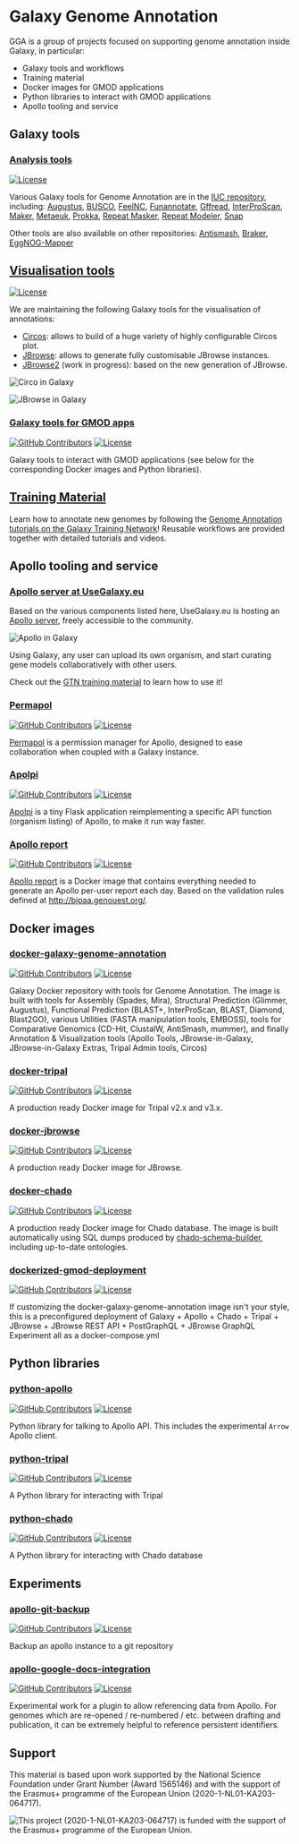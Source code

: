 <style type="text/css">
header h1 {
	display:none;
}
</style>
<script defer data-domain="galaxy-genome-annotation.github.io" src="https://plausible.galaxyproject.eu/js/script.js"></script>

# Galaxy Genome Annotation

GGA is a group of projects focused on supporting genome annotation inside Galaxy, in particular:

- Galaxy tools and workflows
- Training material
- Docker images for GMOD applications
- Python libraries to interact with GMOD applications
- Apollo tooling and service

## Galaxy tools

### [Analysis tools](https://github.com/galaxyproject/tools-iuc)

[![License](https://img.shields.io/github/license/galaxy-genome-annotation/galaxy-tools.svg)](https://github.com/galaxyproject/tools-iuc/blob/master/LICENSE)

Various Galaxy tools for Genome Annotation are in the [IUC repository](https://github.com/galaxyproject/tools-iuc), including: [Augustus](https://github.com/galaxyproject/tools-iuc/tree/master/tools/augustus), [BUSCO](https://github.com/galaxyproject/tools-iuc/tree/master/tools/busco), [FeelNC](https://github.com/galaxyproject/tools-iuc/tree/master/tools/feelnc), [Funannotate](https://github.com/galaxyproject/tools-iuc/tree/master/tools/funannotate), [Gffread](https://github.com/galaxyproject/tools-iuc/tree/master/tools/gffread), [InterProScan](https://github.com/galaxyproject/tools-iuc/tree/master/tools/interproscan), [Maker](https://github.com/galaxyproject/tools-iuc/tree/master/tools/maker), [Metaeuk](https://github.com/galaxyproject/tools-iuc/tree/master/tools/metaeuk), [Prokka](https://github.com/galaxyproject/tools-iuc/tree/master/tools/prokka), [Repeat Masker](https://github.com/galaxyproject/tools-iuc/tree/master/tools/repeatmasker), [Repeat Modeler](https://github.com/galaxyproject/tools-iuc/tree/master/tools/repeatmodeler), [Snap](https://github.com/galaxyproject/tools-iuc/tree/master/tools/snap)

Other tools are also available on other repositories: [Antismash](https://github.com/bgruening/galaxytools/tree/master/tools/antismash), [Braker](https://github.com/genouest/galaxy-tools/tree/master/tools/braker), [EggNOG-Mapper](https://github.com/galaxyproteomics/tools-galaxyp/tree/master/tools/eggnog_mapper)

## [Visualisation tools](https://github.com/galaxyproject/tools-iuc)

[![License](https://img.shields.io/github/license/galaxy-genome-annotation/galaxy-tools.svg)](https://github.com/galaxyproject/tools-iuc/blob/master/LICENSE)

We are maintaining the following Galaxy tools for the visualisation of annotations:

- [Circos](https://github.com/galaxyproject/tools-iuc/tree/master/tools/circos): allows to build of a huge variety of highly configurable Circos plot.
- [JBrowse](https://github.com/galaxyproject/tools-iuc/tree/master/tools/jbrowse): allows to generate fully customisable JBrowse instances.
- [JBrowse2](https://github.com/galaxyproject/tools-iuc/pull/3997) (work in progress): based on the new generation of JBrowse.

![Circo in Galaxy](circos-sample-panel.png)

![JBrowse in Galaxy](jbrowse.png)

### [Galaxy tools for GMOD apps](https://github.com/galaxy-genome-annotation/galaxy-tools)

[![GitHub Contributors](https://img.shields.io/github/contributors/galaxy-genome-annotation/galaxy-tools.svg)](https://github.com/galaxy-genome-annotation/galaxy-tools/graphs/contributors)
[![License](https://img.shields.io/github/license/galaxy-genome-annotation/galaxy-tools.svg)](https://github.com/galaxy-genome-annotation/galaxy-tools/blob/master/LICENSE)

Galaxy tools to interact with GMOD applications (see below for the corresponding Docker images and Python libraries).

## [Training Material](https://training.galaxyproject.org/training-material/topics/genome-annotation/)

Learn how to annotate new genomes by following the [Genome Annotation tutorials on the Galaxy Training Network](https://training.galaxyproject.org/training-material/topics/genome-annotation/)! Reusable workflows are provided together with detailed tutorials and videos.

## Apollo tooling and service

### [Apollo server at UseGalaxy.eu](https://usegalaxy.eu/apollo/)

Based on the various components listed here, UseGalaxy.eu is hosting an [Apollo server](https://usegalaxy.eu/apollo/), freely accessible to the community.

![Apollo in Galaxy](apollo.png)

Using Galaxy, any user can upload its own organism, and start curating gene models collaboratively with other users.

Check out the [GTN training material](https://training.galaxyproject.org/training-material/topics/genome-annotation/tutorials/apollo/tutorial.html) to learn how to use it!

### [Permapol](https://github.com/genouest/permapol/)

[![GitHub Contributors](https://img.shields.io/github/contributors/genouest/permapol.svg)](https://github.com/genouest/permapol/graphs/contributors)
[![License](https://img.shields.io/github/license/genouest/permapol.svg)](https://github.com/genouest/permapol/blob/master/LICENSE)

[Permapol](https://github.com/genouest/permapol/) is a permission manager for Apollo, designed to ease collaboration when coupled with a Galaxy instance.

### [Apolpi](https://github.com/galaxy-genome-annotation/apolpi/)

[![GitHub Contributors](https://img.shields.io/github/contributors/galaxy-genome-annotation/apolpi.svg)](https://github.com/galaxy-genome-annotation/apolpi/graphs/contributors)
[![License](https://img.shields.io/github/license/galaxy-genome-annotation/apolpi.svg)](https://github.com/galaxy-genome-annotation/apolpi/blob/master/LICENSE)

[Apolpi](https://github.com/galaxy-genome-annotation/apolpi/) is a tiny Flask application reimplementing a specific API function (organism listing) of Apollo, to make it run way faster.

### [Apollo report](https://github.com/abretaud/docker-apollo-report)

[![GitHub Contributors](https://img.shields.io/github/contributors/galaxy-genome-annotation/apolpi.svg)](https://github.com/abretaud/docker-apollo-report/graphs/contributors)
[![License](https://img.shields.io/github/license/galaxy-genome-annotation/apolpi.svg)](https://github.com/abretaud/docker-apollo-report/blob/master/LICENSE)

[Apollo report](https://github.com/abretaud/docker-apollo-report/) is a Docker image that contains everything needed to generate an Apollo per-user report each day. Based on the validation rules defined at http://bipaa.genouest.org/.

## Docker images

### [docker-galaxy-genome-annotation](https://github.com/galaxy-genome-annotation/docker-galaxy-genome-annotation)

[![GitHub Contributors](https://img.shields.io/github/contributors/galaxy-genome-annotation/docker-galaxy-genome-annotation.svg)](https://github.com/galaxy-genome-annotation/docker-galaxy-genome-annotation/graphs/contributors)
[![License](https://img.shields.io/github/license/galaxy-genome-annotation/docker-galaxy-genome-annotation.svg)](https://github.com/galaxy-genome-annotation/docker-galaxy-genome-annotation/blob/master/LICENSE)

Galaxy Docker repository with tools for Genome Annotation. The image is built with tools for Assembly (Spades, Mira), Structural Prediction (Glimmer, Augustus), Functional Prediction (BLAST+, InterProScan, BLAST, Diamond, Blast2GO), various Utilities (FASTA manipulation tools, EMBOSS), tools for Comparative Genomics (CD-Hit, ClustalW, AntiSmash, mummer), and finally Annotation & Visualization tools (Apollo Tools, JBrowse-in-Galaxy, JBrowse-in-Galaxy Extras, Tripal Admin tools, Circos)

### [docker-tripal](https://github.com/galaxy-genome-annotation/docker-tripal)

[![GitHub Contributors](https://img.shields.io/github/contributors/galaxy-genome-annotation/docker-tripal.svg)](https://github.com/galaxy-genome-annotation/docker-tripal/graphs/contributors)
[![License](https://img.shields.io/github/license/galaxy-genome-annotation/docker-tripal.svg)](https://github.com/galaxy-genome-annotation/docker-tripal/blob/master/LICENSE)

A production ready Docker image for Tripal v2.x and v3.x.

### [docker-jbrowse](https://github.com/galaxy-genome-annotation/docker-jbrowse)

[![GitHub Contributors](https://img.shields.io/github/contributors/galaxy-genome-annotation/docker-jbrowse.svg)](https://github.com/galaxy-genome-annotation/docker-jbrowse/graphs/contributors)
[![License](https://img.shields.io/github/license/galaxy-genome-annotation/docker-jbrowse.svg)](https://github.com/galaxy-genome-annotation/docker-jbrowse/blob/master/LICENSE)

A production ready Docker image for JBrowse.

### [docker-chado](https://github.com/galaxy-genome-annotation/docker-chado)

[![GitHub Contributors](https://img.shields.io/github/contributors/galaxy-genome-annotation/docker-chado.svg)](https://github.com/galaxy-genome-annotation/docker-chado/graphs/contributors)
[![License](https://img.shields.io/github/license/galaxy-genome-annotation/docker-chado.svg)](https://github.com/galaxy-genome-annotation/docker-chado/blob/master/LICENSE)

A production ready Docker image for Chado database. The image is built automatically using SQL dumps produced by [chado-schema-builder](https://github.com/erasche/chado-schema-builder/), including up-to-date ontologies.

### [dockerized-gmod-deployment](https://github.com/galaxy-genome-annotation/dockerized-gmod-deployment)

[![GitHub Contributors](https://img.shields.io/github/contributors/galaxy-genome-annotation/dockerized-gmod-deployment.svg)](https://github.com/galaxy-genome-annotation/dockerized-gmod-deployment/graphs/contributors)
[![License](https://img.shields.io/github/license/galaxy-genome-annotation/dockerized-gmod-deployment.svg)](https://github.com/galaxy-genome-annotation/dockerized-gmod-deployment/blob/master/LICENSE)

If customizing the docker-galaxy-genome-annotation image isn't your style, this is a preconfigured deployment of Galaxy + Apollo + Chado + Tripal + JBrowse + JBrowse REST API + PostGraphQL + JBrowse GraphQL Experiment all as a docker-compose.yml

## Python libraries

### [python-apollo](https://github.com/galaxy-genome-annotation/python-apollo)

[![GitHub Contributors](https://img.shields.io/github/contributors/galaxy-genome-annotation/python-apollo.svg)](https://github.com/galaxy-genome-annotation/python-apollo/graphs/contributors)
[![License](https://img.shields.io/github/license/galaxy-genome-annotation/python-apollo.svg)](https://github.com/galaxy-genome-annotation/python-apollo/blob/master/LICENSE)

Python library for talking to Apollo API. This includes the experimental `Arrow` Apollo client.

### [python-tripal](https://github.com/galaxy-genome-annotation/python-tripal)

[![GitHub Contributors](https://img.shields.io/github/contributors/galaxy-genome-annotation/python-tripal.svg)](https://github.com/galaxy-genome-annotation/python-tripal/graphs/contributors)
[![License](https://img.shields.io/github/license/galaxy-genome-annotation/python-tripal.svg)](https://github.com/galaxy-genome-annotation/python-tripal/blob/master/LICENSE)

A Python library for interacting with Tripal

### [python-chado](https://github.com/galaxy-genome-annotation/python-chado)

[![GitHub Contributors](https://img.shields.io/github/contributors/galaxy-genome-annotation/python-chado.svg)](https://github.com/galaxy-genome-annotation/python-chado/graphs/contributors)
[![License](https://img.shields.io/github/license/galaxy-genome-annotation/python-chado.svg)](https://github.com/galaxy-genome-annotation/python-chado/blob/master/LICENSE)

A Python library for interacting with Chado database

## Experiments

### [apollo-git-backup](https://github.com/galaxy-genome-annotation/apollo-git-backup)

[![GitHub Contributors](https://img.shields.io/github/contributors/galaxy-genome-annotation/apollo-git-backup.svg)](https://github.com/galaxy-genome-annotation/apollo-git-backup/graphs/contributors)
[![License](https://img.shields.io/github/license/galaxy-genome-annotation/apollo-git-backup.svg)](https://github.com/galaxy-genome-annotation/apollo-git-backup/blob/master/LICENSE)

Backup an apollo instance to a git repository

### [apollo-google-docs-integration](https://github.com/galaxy-genome-annotation/apollo-google-docs-integration)

[![GitHub Contributors](https://img.shields.io/github/contributors/galaxy-genome-annotation/apollo-google-docs-integration.svg)](https://github.com/galaxy-genome-annotation/apollo-google-docs-integration/graphs/contributors)
[![License](https://img.shields.io/github/license/galaxy-genome-annotation/apollo-google-docs-integration.svg)](https://github.com/galaxy-genome-annotation/apollo-google-docs-integration/blob/master/LICENSE)

Experimental work for a plugin to allow referencing data from Apollo. For genomes which are re-opened / re-numbered / etc. between drafting and publication, it can be extremely helpful to reference persistent identifiers.


## Support

This material is based upon work supported by the National Science Foundation under Grant Number (Award 1565146) and with the support of the Erasmus+ programme of the European Union (2020-1-NL01-KA203-064717).

![This project (2020-1-NL01-KA203-064717) is funded with the support of the Erasmus+ programme of the European Union.](logosbeneficaireserasmusright_en.jpg)
